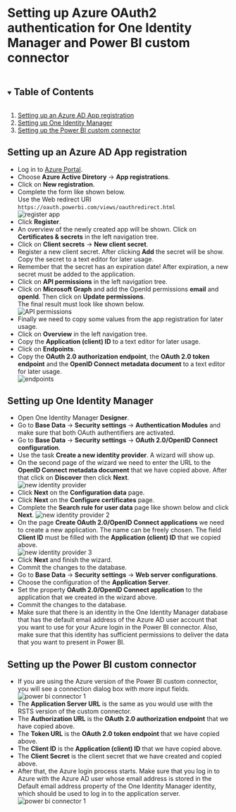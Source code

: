 # Setting up Azure OAuth2 authentication for One Identity Manager and Power BI custom connector

<details open="open">
  <summary><h2 style="display: inline-block">Table of Contents</h2></summary>
  <ol>
    <li><a href="#setting-up-an-azure-ad-app-registration">Setting up an Azure AD App registration</a></li>
    <li><a href="#setting-up-one-identity-manager">Setting up One Identity Manager</a></li>    
    <li><a href="#setting-up-the-power-bi-custom-connector">Setting up the Power BI custom connector</a></li>    
  </ol>
</details>

## Setting up an Azure AD App registration

- Log in to [Azure Portal](https://portal.azure.com).
- Choose **Azure Active Diretory** -> **App registrations**.
- Click on **New registration**.
- Complete the form like shown below.<br>Use the Web redirect URI `https://oauth.powerbi.com/views/oauthredirect.html`<br>
![register app](img/registerAADApp.png)
- Click **Register**.
- An overview of the newly created app will be shown. Click on **Certificates & secrets** in the left navigation tree.
- Click on **Client secrets** -> **New client secret**.
- Register a new client secret. After clicking **Add** the secret will be show. Copy the secret to a text editor for later usage.
- Remember that the secret has an expiration date! After expiration, a new secret must be added to the application.
- Click on **API permissions** in the left navigation tree.
- Click on **Microsoft Graph** and add the OpenId permissions **email** and **openId**. Then click on **Update permissions**.<br>
The final result must look like shown below.<br>
![API permissions](img/apiPermissions.png)
- Finally we need to copy some values from the app registration for later usage.<br>
- Click on **Overview** in the left navigation tree. 
- Copy the **Application (client) ID** to a text editor for later usage.
- Click on **Endpoints**.
- Copy the **OAuth 2.0 authorization endpoint**, the **OAuth 2.0 token endpoint** and the **OpenID Connect metadata document** to a text editor for later usage.<br>
![endpoints](img/endpoints.png)

## Setting up One Identity Manager

- Open One Identity Manager **Designer**.
- Go to **Base Data** -> **Security settings** -> **Authentication Modules** and make sure that both OAuth authentifiers are activated.
- Go to **Base Data** -> **Security settings** -> **OAuth 2.0/OpenID Connect configuration**.
- Use the task **Create a new identity provider**. A wizard will show up.
- On the second page of the wizard we need to enter the URL to the **OpenID Connect metadata document** that we have copied above. After that click on **Discover** then click **Next**.<br>
![new identity provider](img/newIdentityProvider.png)
- Click **Next** on the **Configuration data** page.
- Click **Next** on the **Configure certificates** page.
- Complete the **Search rule for user data** page like shown below and click **Next**.
![new identity provider 2](img/newIdentityProvider2.png)
- On the page **Create OAuth 2.0/OpenID Connect applications** we need to create a new application. The name can be freely chosen. The field **Client ID** must be filled with the **Application (client) ID** that we copied above.<br>
![new identity provider 3](img/newIdentityProvider3.png)
- Click **Next** and finish the wizard.
- Commit the changes to the database.
- Go to **Base Data** -> **Security settings** -> **Web server configurations**.
- Choose the configuration of the **Application Server**.
- Set the property **OAuth 2.0/OpenID Connect application** to the application that we created in the wizard above.
- Commit the changes to the database.
- Make sure that there is an identity in the One Identity Manager database that has the default email address of the Azure AD user account that you want to use for your Azure login in the Power BI connector. Also, make sure that this identity has sufficient permissions to deliver the data that you want to present in Power BI.

## Setting up the Power BI custom connector

- If you are using the Azure version of the Power BI custom connector, you will see a connection dialog box with more input fields.<br>
![power bi connector 1](img/powerBiConnector1.png)
- The **Application Server URL** is the same as you would use with the RSTS version of the custom connector.
- The **Authorization URL** is the **OAuth 2.0 authorization endpoint** that we have copied above.
- The **Token URL** is the **OAuth 2.0 token endpoint** that we have copied above.
- The **Client ID** is the **Application (client) ID** that we have copied above.
- The **Client Secret** is the client secret that we have created and copied above.
- After that, the Azure login process starts. Make sure that you log in to Azure with the Azure AD user whose email address is stored in the Default email address property of the One Identity Manager identity, which should be used to log in to the application server.<br>
![power bi connector 1](img/powerBiConnector2.png)